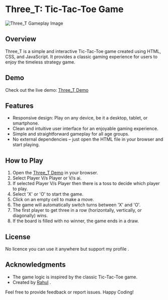 # Three_T: Tic-Tac-Toe Game

![Three_T Gameplay Image](https://img.freepik.com/premium-vector/tic-tac-toe-game-linear-outline-icon-colour-neon-style-brick-wall-background-light-icon_549897-1770.jpg?w=740)

## Overview

Three_T is a simple and interactive Tic-Tac-Toe game created using HTML, CSS, and JavaScript. It provides a classic gaming experience for users to enjoy the timeless strategy game.

## Demo

Check out the live demo: [Three_T Demo](https://rahul200218.github.io/Three_t/game_web/index.html)

## Features

- Responsive design: Play on any device, be it a desktop, tablet, or smartphone.
- Clean and intuitive user interface for an enjoyable gaming experience.
- Simple and straightforward gameplay for all age groups.
- No external dependencies – just open the HTML file in your browser and start playing.

## How to Play

1. Open the [Three_T Demo](https://rahul200218.github.io/Three_t/game_web/index.html) in your browser.
2. Select Player V/s Player or V/s ai.
3. If selected Player V/s Player then there is a toss to decide which player to play.
4. Select 'X' or 'O' to start the game.
5. Click on an empty cell to make a move.
6. The game will automatically switch turns between 'X' and 'O'.
7. The first player to get three in a row (horizontally, vertically, or diagonally) wins.
8. If the board is filled with no winner, the game ends in a draw.




## License

No licence you can use it anywhere but support my profile .

## Acknowledgments

- The game logic is inspired by the classic Tic-Tac-Toe game.
- Created by [Rahul](https://github.com/rahul200218) .

Feel free to provide feedback or report issues. Happy Coding!
